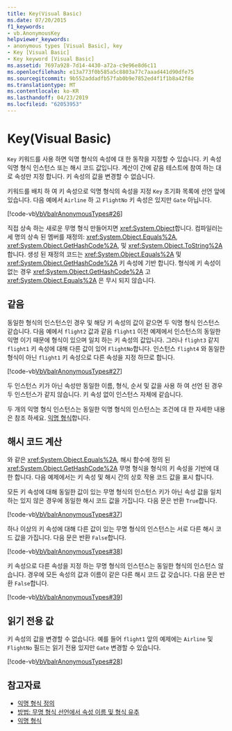 ```yaml
---
title: Key(Visual Basic)
ms.date: 07/20/2015
f1_keywords:
- vb.AnonymousKey
helpviewer_keywords:
- anonymous types [Visual Basic], key
- Key [Visual Basic]
- Key keyword [Visual Basic]
ms.assetid: 7697a928-7d14-4430-a72a-c9e96e8d6c11
ms.openlocfilehash: e13a773f0b585a5c8803a77c7aaad441d90dfe75
ms.sourcegitcommit: 9b552addadfb57fab0b9e7852ed4f1f1b8a42f8e
ms.translationtype: MT
ms.contentlocale: ko-KR
ms.lasthandoff: 04/23/2019
ms.locfileid: "62053953"
---
```

# <a name="key-visual-basic"></a>Key(Visual Basic)
`Key` 키워드를 사용 하면 익명 형식의 속성에 대 한 동작을 지정할 수 있습니다. 키 속성 익명 형식 인스턴스 또는 해시 코드 값입니다. 계산이 간에 같음 테스트에 참여 하는 대로 속성만 지정 합니다. 키 속성의 값을 변경할 수 없습니다.  
  
 키워드를 배치 하 여 키 속성으로 익명 형식의 속성을 지정 `Key` 초기화 목록에 선언 앞에 있습니다. 다음 예에서 `Airline` 하 고 `FlightNo` 키 속성은 있지만 `Gate` 아닙니다.  
  
 [!code-vb[VbVbalrAnonymousTypes#26](~/samples/snippets/visualbasic/VS_Snippets_VBCSharp/VbVbalrAnonymousTypes/VB/Class2.vb#26)]  
  
 직접 상속 하는 새로운 무명 형식 만들어지면 <xref:System.Object>합니다. 컴파일러는 세 명의 상속 된 멤버를 재정의: <xref:System.Object.Equals%2A>, <xref:System.Object.GetHashCode%2A>, 및 <xref:System.Object.ToString%2A>합니다. 생성 된 재정의 코드는 <xref:System.Object.Equals%2A> 및 <xref:System.Object.GetHashCode%2A> 키 속성에 기반 합니다. 형식에 키 속성이 없는 경우 <xref:System.Object.GetHashCode%2A> 고 <xref:System.Object.Equals%2A> 은 무시 되지 않습니다.  
  
## <a name="equality"></a>같음  
 동일한 형식의 인스턴스인 경우 및 해당 키 속성의 값이 같으면 두 익명 형식 인스턴스 같습니다. 다음 예에서 `flight2` 값과 같음 `flight1` 이전 예제에서 인스턴스의 동일한 익명 이기 때문에 형식이 있으며 일치 하는 키 속성의 값입니다. 그러나 `flight3` 같지 `flight1` 키 속성에 대해 다른 값이 있어 `FlightNo`합니다. 인스턴스 `flight4` 와 동일한 형식이 아닌 `flight1` 키 속성으로 다른 속성을 지정 하므로 합니다.  
  
 [!code-vb[VbVbalrAnonymousTypes#27](~/samples/snippets/visualbasic/VS_Snippets_VBCSharp/VbVbalrAnonymousTypes/VB/Class2.vb#27)]  
  
 두 인스턴스 키가 아닌 속성만 동일한 이름, 형식, 순서 및 값을 사용 하 여 선언 된 경우 두 인스턴스가 같지 않습니다. 키 속성 없이 인스턴스 자체에 같습니다.  
  
 두 개의 익명 형식 인스턴스는 동일한 익명 형식의 인스턴스는 조건에 대 한 자세한 내용은 참조 하세요. [익명 형식](../../../visual-basic/programming-guide/language-features/objects-and-classes/anonymous-types.md)합니다.  
  
## <a name="hash-code-calculation"></a>해시 코드 계산  
 와 같은 <xref:System.Object.Equals%2A>, 해시 함수에 정의 된 <xref:System.Object.GetHashCode%2A> 무명 형식을 형식의 키 속성을 기반에 대 한 합니다. 다음 예제에서는 키 속성 및 해시 간의 상호 작용 코드 값을 표시 합니다.  
  
 모든 키 속성에 대해 동일한 값이 있는 무명 형식의 인스턴스 키가 아닌 속성 값을 일치 하는 있지 않은 경우에 동일한 해시 코드 값을 가집니다. 다음 문은 반환 `True`합니다.  
  
 [!code-vb[VbVbalrAnonymousTypes#37](~/samples/snippets/visualbasic/VS_Snippets_VBCSharp/VbVbalrAnonymousTypes/VB/Class2.vb#37)]  
  
 하나 이상의 키 속성에 대해 다른 값이 있는 무명 형식의 인스턴스는 서로 다른 해시 코드 값을 가집니다. 다음 문은 반환 `False`합니다.  
  
 [!code-vb[VbVbalrAnonymousTypes#38](~/samples/snippets/visualbasic/VS_Snippets_VBCSharp/VbVbalrAnonymousTypes/VB/Class2.vb#38)]  
  
 키 속성으로 다른 속성을 지정 하는 무명 형식의 인스턴스는 동일한 형식의 인스턴스 않습니다. 경우에 모든 속성의 값과 이름이 같은 다른 해시 코드 값 갖습니다. 다음 문은 반환 `False`합니다.  
  
 [!code-vb[VbVbalrAnonymousTypes#39](~/samples/snippets/visualbasic/VS_Snippets_VBCSharp/VbVbalrAnonymousTypes/VB/Class2.vb#39)]  
  
## <a name="read-only-values"></a>읽기 전용 값  
 키 속성의 값을 변경할 수 없습니다. 예를 들어 `flight1` 앞의 예제에는 `Airline` 및 `FlightNo` 필드는 읽기 전용 있지만 `Gate` 변경할 수 있습니다.  
  
 [!code-vb[VbVbalrAnonymousTypes#28](~/samples/snippets/visualbasic/VS_Snippets_VBCSharp/VbVbalrAnonymousTypes/VB/Class2.vb#28)]  
  
## <a name="see-also"></a>참고자료

- [익명 형식 정의](../../../visual-basic/programming-guide/language-features/objects-and-classes/anonymous-type-definition.md)
- [방법: 무명 형식 선언에서 속성 이름 및 형식 유추](../../../visual-basic/programming-guide/language-features/objects-and-classes/how-to-infer-property-names-and-types-in-anonymous-type-declarations.md)
- [익명 형식](../../../visual-basic/programming-guide/language-features/objects-and-classes/anonymous-types.md)
